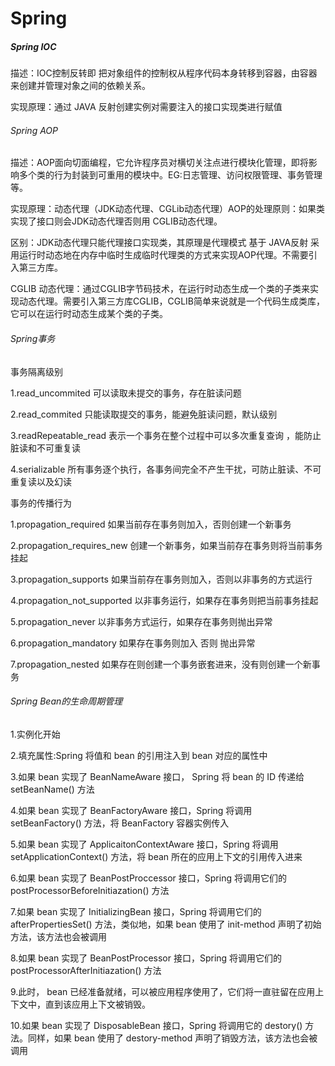 # Spring

##### Spring IOC 

描述：IOC控制反转即 把对象组件的控制权从程序代码本身转移到容器，由容器来创建并管理对象之间的依赖关系。

实现原理：通过 JAVA 反射创建实例对需要注入的接口实现类进行赋值

 

###### Spring AOP

描述：AOP面向切面编程，它允许程序员对横切关注点进行模块化管理，即将影响多个类的行为封装到可重用的模块中。EG:日志管理、访问权限管理、事务管理等。

实现原理：动态代理（JDK动态代理、CGLib动态代理）AOP的处理原则：如果类实现了接口则会JDK动态代理否则用 CGLIB动态代理。

区别：JDK动态代理只能代理接口实现类，其原理是代理模式 基于 JAVA反射 采用运行时动态地在内存中临时生成临时代理类的方式来实现AOP代理。不需要引入第三方库。

CGLIB 动态代理：通过CGLIB字节码技术，在运行时动态生成一个类的子类来实现动态代理。需要引入第三方库CGLIB，CGLIB简单来说就是一个代码生成类库，它可以在运行时动态生成某个类的子类。

 

###### Spring事务

事务隔离级别

1.read_uncommited 可以读取未提交的事务，存在脏读问题

2.read_commited 只能读取提交的事务，能避免脏读问题，默认级别

3.readRepeatable_read 表示一个事务在整个过程中可以多次重复查询 ，能防止脏读和不可重复读

4.serializable 所有事务逐个执行，各事务间完全不产生干扰，可防止脏读、不可重复读以及幻读

事务的传播行为

1.propagation_required 如果当前存在事务则加入，否则创建一个新事务

2.propagation_requires_new 创建一个新事务，如果当前存在事务则将当前事务挂起

3.propagation_supports 如果当前存在事务则加入，否则以非事务的方式运行

4.propagation_not_supported 以非事务运行，如果存在事务则把当前事务挂起

5.propagation_never 以非事务方式运行，如果存在事务则抛出异常

6.propagation_mandatory 如果存在事务则加入 否则 抛出异常

7.propagation_nested 如果存在则创建一个事务嵌套进来，没有则创建一个新事务

 

###### Spring Bean的生命周期管理

1.实例化开始

2.填充属性:Spring 将值和 bean 的引用注入到 bean 对应的属性中

3.如果 bean 实现了 BeanNameAware 接口， Spring 将 bean 的 ID 传递给 setBeanName() 方法

4.如果 bean 实现了 BeanFactoryAware 接口，Spring 将调用 setBeanFactory() 方法，将 BeanFactory 容器实例传入

5.如果 bean 实现了 ApplicaitonContextAware 接口，Spring 将调用 setApplicationContext() 方法，将 bean 所在的应用上下文的引用传入进来

6.如果 bean 实现了 BeanPostProccessor 接口，Spring 将调用它们的 postProcessorBeforeInitiazation() 方法

7.如果 bean 实现了 InitializingBean 接口，Spring 将调用它们的 afterPropertiesSet() 方法，类似地，如果 bean 使用了 init-method 声明了初始方法，该方法也会被调用

8.如果 bean 实现了 BeanPostProcessor 接口，Spring 将调用它们的 postProcessorAfterInitiazation() 方法

9.此时， bean 已经准备就绪，可以被应用程序使用了，它们将一直驻留在应用上下文中，直到该应用上下文被销毁。

10.如果 bean 实现了 DisposableBean 接口，Spring 将调用它的 destory() 方法。同样，如果 bean 使用了 destory-method 声明了销毁方法，该方法也会被调用

 